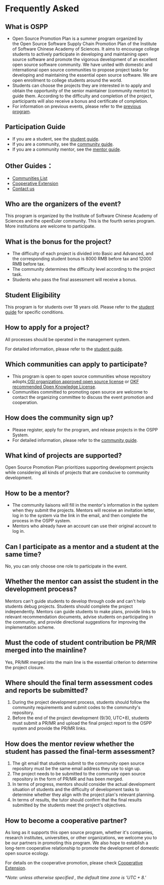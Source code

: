 # Frequently Asked

## What is OSPP

* Open Source Promotion Plan is a summer program organized by the Open Source Software Supply Chain Promotion Plan of the Institute of Software Chinese Academy of Sciences. It aims to encourage college students to actively participate in developing and maintaining open source software and promote the vigorous development of an excellent open source software community. We have united with domestic and international open source communities to propose project tasks for developing and maintaining the essential open source software. We are open enrollment to college students around the world.
* Students can choose the projects they are interested in to apply and obtain the opportunity of the senior maintainer (community mentor) to guide them. According to the difficulty and completion of the project, participants will also receive a bonus and certificate of completion.
* For information on previous events, please refer to the [previous program](https://summer-ospp.ac.cn/2022/).

## Participation Guide

* If you are a student, see the [student guide](https://summer-ospp.ac.cn/help/en/student/). 
* If you are a community, see the [community guide](https://summer-ospp.ac.cn/help/en/community/).
* If you are a community mentor, see the [mentor guide](https://summer-ospp.ac.cn/help/en/mentor/).

## Other Guides：

* [Communities List](https://summer-ospp.ac.cn/help/en/communities-list/)
* [Cooperative Extension](https://summer-ospp.ac.cn/help/en/cooperation/)
* [Contact us](https://summer-ospp.ac.cn/help/en/contactus/)

## Who are the organizers of the event?

This program is organized by the Institute of Software Chinese Academy of Sciences and the openEuler community. This is the fourth series program. More institutions are welcome to participate.

## What is the bonus for the project?

* The difficulty of each project is divided into Basic and Advanced, and the corresponding student bonus is 8000 RMB before tax and 12000 RMB before tax. 
* The community determines the difficulty level according to the project task.
* Students who pass the final assessment will receive a bonus.

## Student Eligibility

This program is for students over 18 years old. Please refer to the [student guide](https://summer-ospp.ac.cn/help/en/student/#%E9%9D%A2%E5%90%91%E5%93%AA%E4%BA%9B%E5%AD%A6%E7%94%9F) for specific conditions.

## How to apply for a project?

All processes should be operated in the management system.

For detailed information, please refer to the [student guide](https://summer-ospp.ac.cn/help/en/student/). 

## Which communities can apply to participate?

* This program is open to open source communities whose repository adopts[ OSI organization approved open source license](https://opensource.org/licenses) or [OKF recommended Open Knowledge License](community.md##5).
* Communities committed to promoting open source are welcome to contact the organizing committee to discuss the event promotion and cooperation.

## How does the community sign up?

* Please register, apply for the program, and release projects in the OSPP System.
* For detailed information, please refer to the [community guide](https://summer-ospp.ac.cn/help/en/community/).

## What kind of projects are supported?

Open Source Promotion Plan prioritizes supporting development projects while considering all kinds of projects that are conducive to community development.

## How to be a mentor?

* The community liaisons will fill in the mentor's information in the system when they submit the projects. Mentors will receive an invitation letter, log in to the system via the link in the email, and then complete the process in the OSPP system.
* Mentors who already have an account can use their original account to log in.

## Can I participate as a mentor and a student at the same time?

No, you can only choose one role to participate in the event.

## Whether the mentor can assist the student in the development process?

Mentors can't guide students to develop through code and can't help students debug projects. Students should complete the project independently. Mentors can guide students to make plans, provide links to relevant recommendation documents, advise students on participating in the community, and provide directional suggestions for improving the implementation scheme.

## Must the code of student contribution be PR/MR merged into the mainline?

Yes, PR/MR merged into the main line is the essential criterion to determine the project closure.

## Where should the final term assessment codes and reports be submitted?

1. During the project development process, students should follow the community requirements and submit codes to the community's repository.
2. Before the end of the project development (9/30, UTC+8), students must submit a PR/MR and upload the final project report to the OSPP system and provide the PR/MR links.

## How does the mentor review whether the student has passed the final-term assessment?

1. The git email that students submit to the community open source repository must be the same email address they use to sign up.
2. The project needs to be submitted to the community open source repository in the form of PR/MR and has been merged.
3. In terms of progress, mentors should consider the actual development situation of students and the difficulty of development tasks to determine whether they align with the project plan's relevant planning.
4. In terms of results, the tutor should confirm that the final results submitted by the students meet the project's objectives.

## How to become a cooperative partner?

As long as it supports this open source program, whether it's companies, research institutes, universities, or other organizations, we welcome you to be our partners in promoting this program. We also hope to establish a long-term cooperative relationship to promote the development of domestic open source ecology.

For details on the cooperative promotion, please check [Cooperative Extension](https://summer-ospp.ac.cn/help/en/cooperation/).

**Note: unless otherwise specified , the default time zone is 'UTC + 8.'*

